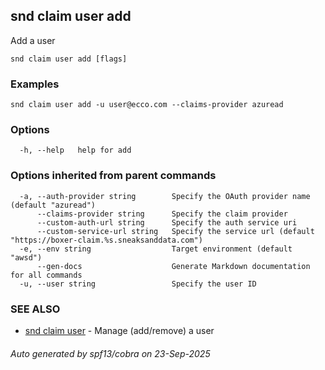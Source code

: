## snd claim user add

Add a user

```
snd claim user add [flags]
```

### Examples

```
snd claim user add -u user@ecco.com --claims-provider azuread
```

### Options

```
  -h, --help   help for add
```

### Options inherited from parent commands

```
  -a, --auth-provider string        Specify the OAuth provider name (default "azuread")
      --claims-provider string      Specify the claim provider
      --custom-auth-url string      Specify the auth service uri
      --custom-service-url string   Specify the service url (default "https://boxer-claim.%s.sneaksanddata.com")
  -e, --env string                  Target environment (default "awsd")
      --gen-docs                    Generate Markdown documentation for all commands
  -u, --user string                 Specify the user ID
```

### SEE ALSO

* [snd claim user](snd_claim_user.md)	 - Manage (add/remove) a user

###### Auto generated by spf13/cobra on 23-Sep-2025
